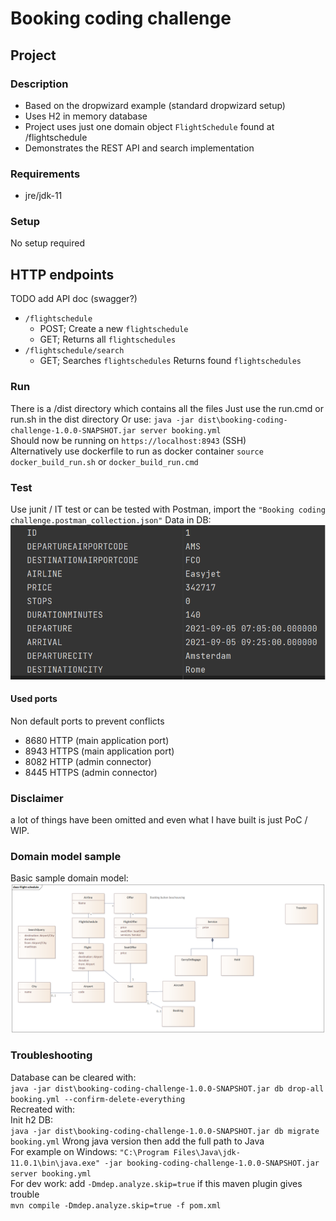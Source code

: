 # Booking coding challenge

## Project
### Description
- Based on the dropwizard example (standard dropwizard setup)
- Uses H2 in memory database
- Project uses just one domain object `FlightSchedule` found at /flightschedule
- Demonstrates the REST API and search implementation

### Requirements
- jre/jdk-11

### Setup
No setup required

## HTTP endpoints
TODO add API doc (swagger?)
- ```/flightschedule```
    - POST; Create a new `flightschedule`
    - GET; Returns all `flightschedules`
- ```/flightschedule/search```
    - GET; Searches `flightschedules` Returns found `flightschedules`

### Run
There is a /dist directory which contains all the files
Just use the run.cmd or run.sh in the dist directory
Or use: `java -jar dist\booking-coding-challenge-1.0.0-SNAPSHOT.jar server booking.yml`<br/>
Should now be running on `https://localhost:8943` (SSH) <br/>
Alternatively use dockerfile to run as docker container
`source docker_build_run.sh` or `docker_build_run.cmd`

### Test
Use junit / IT test or
can be tested with Postman, import the `"Booking coding challenge.postman_collection.json"`
Data in DB:<br/>
![](data.png)

#### Used ports
Non default ports to prevent conflicts
* 8680 HTTP  (main application port)
* 8943 HTTPS (main application port)
* 8082 HTTP  (admin connector)
* 8445 HTTPS (admin connector)

### Disclaimer
a lot of things have been omitted and even what I have built is just PoC / WIP.

### Domain model sample
Basic sample domain model:<br/>
![](Domain.png)

### Troubleshooting
Database can be cleared with:</br>
`java -jar dist\booking-coding-challenge-1.0.0-SNAPSHOT.jar db drop-all booking.yml --confirm-delete-everything`</br>
Recreated with:</br>
Init h2 DB:</br>
`java -jar dist\booking-coding-challenge-1.0.0-SNAPSHOT.jar db migrate booking.yml`
Wrong java version then add the full path to Java</br>
For example on Windows: `"C:\Program Files\Java\jdk-11.0.1\bin\java.exe" -jar booking-coding-challenge-1.0.0-SNAPSHOT.jar server booking.yml`</br>
For dev work: add `-Dmdep.analyze.skip=true` if this maven plugin gives trouble</br>
`mvn compile -Dmdep.analyze.skip=true -f pom.xml`</br>
